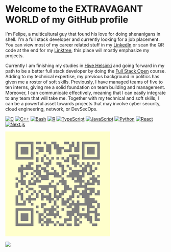 # Welcome to the EXTRAVAGANT WORLD of my GitHub profile

I'm Felipe, a multicultural guy that found his love for doing shenanigans in shell. I'm a full stack developer and currently looking for a job placement. You can view most of my career related stuff in my [LinkedIn](https://linkedin.com/in/fdessoy) or scan the QR code at the end for my [Linktree](https://linktr.ee/fdessoy), this place will mostly emphasize my projects.

Currently I am finishing my studies in [Hive Helsinki](https://www.hive.fi/en/) and going forward in my path to be a better full stack developer by doing the [Full Stack Open](https://fullstackopen.com/) course. Adding to my technical expertise, my previous background in politics has given me a roster of soft skills. Previously, I have managed teams of five to ten interns, giving me a solid foundation on team building and management. Moreover, I can communicate effectively, meaning that I can easily integrate to any team that will take me. Together with my technical and soft skills, I can be a powerful asset towards projects that may involve cyber security, cloud engineering, network, or DevSecOps.

[![C](https://img.shields.io/badge/C-00599C?style=for-the-badge&logo=c&logoColor=white)](#)
[![C++](https://img.shields.io/badge/C++-%2300599C.svg?style=for-the-badge&logo=c%2B%2B&logoColor=white)](#)
[![Bash](https://img.shields.io/badge/Bash-4EAA25?style=for-the-badge&logo=gnubash&logoColor=fff)](#)
[![R](https://img.shields.io/badge/R-%23276DC3.svg?style=for-the-badge&logo=r&logoColor=white)](#)
[![TypeScript](https://img.shields.io/badge/TypeScript-3178C6?style=for-the-badge&logo=typescript&logoColor=fff)](#)
[![JavaScript](https://img.shields.io/badge/JavaScript-F7DF1E?style=for-the-badge&logo=javascript&logoColor=000)](#)
[![Python](https://img.shields.io/badge/Python-3776AB?style=for-the-badge&logo=python&logoColor=fff)](#)
[![React](https://img.shields.io/badge/React-61DAFB?style=for-the-badge&logo=react&logoColor=000)](#)
[![Next.js](https://img.shields.io/badge/Next.js-000000?style=for-the-badge&logo=nextdotjs&logoColor=fff)](#)

![qrcode](/linktree_qrcode.png)

![](https://komarev.com/ghpvc/?username=fjjdessoycaraballo&color=ff69b4&style=plastic)
